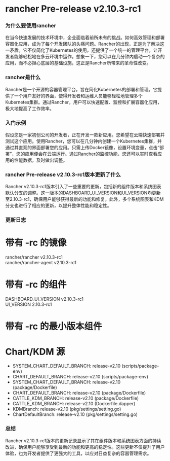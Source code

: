 # rancher Pre-release v2.10.3-rc1
### 为什么要使用rancher

在当今快速发展的技术环境中，企业面临着前所未有的挑战。如何高效管理和部署容器化应用，成为了每个开发团队的头痛问题。Rancher的出现，正是为了解决这一矛盾。它不仅简化了Kubernetes的使用，还提供了一个统一的管理平台，让开发者能够轻松地在多云环境中运作。想象一下，您可以在几分钟内启动一个复杂的应用，而不必担心底层的基础设施，这正是Rancher所带来的革命性改变。

### rancher是什么

Rancher是一个开源的容器管理平台，旨在简化Kubernetes的部署和管理。它提供了一个用户友好的界面，使得开发者和运维人员能够轻松地管理多个Kubernetes集群。通过Rancher，用户可以快速配置、监控和扩展容器化应用，极大地提高了工作效率。

### 入门示例

假设您是一家初创公司的开发者，正在开发一款新应用。您希望在云端快速部署并测试这个应用。使用Rancher，您可以在几分钟内创建一个Kubernetes集群，并通过其直观的界面部署您的应用。只需上传Docker镜像，设置环境变量，点击“部署”，您的应用便会在云端运行。通过Rancher的监控功能，您还可以实时查看应用的性能数据，及时做出调整。

### rancher Pre-release v2.10.3-rc1版本更新了什么

Rancher v2.10.3-rc1版本引入了一些重要的更新，包括新的组件版本和系统图表默认分支的调整。这一版本的DASHBOARD_UI_VERSION和UI_VERSION均更新至2.10.3-rc1，确保用户能够获得最新的功能和修复。此外，多个系统图表和KDM分支也进行了相应的更新，以提升整体性能和稳定性。

### 更新日志

# 带有 -rc 的镜像
rancher/rancher v2.10.3-rc1  
rancher/rancher-agent v2.10.3-rc1  

# 带有 -rc 的组件
DASHBOARD_UI_VERSION v2.10.3-rc1  
UI_VERSION 2.10.3-rc1  

# 带有 -rc 的最小版本组件  

# Chart/KDM 源
- SYSTEM_CHART_DEFAULT_BRANCH: release-v2.10 (scripts/package-env)  
- CHART_DEFAULT_BRANCH: release-v2.10 (scripts/package-env)  
- SYSTEM_CHART_DEFAULT_BRANCH: release-v2.10 (package/Dockerfile)  
- CHART_DEFAULT_BRANCH: release-v2.10 (package/Dockerfile)  
- CATTLE_KDM_BRANCH: release-v2.10 (package/Dockerfile)  
- CATTLE_KDM_BRANCH: release-v2.10 (Dockerfile.dapper)  
- KDMBranch: release-v2.10 (pkg/settings/setting.go)  
- ChartDefaultBranch: release-v2.10 (pkg/settings/setting.go)  

### 总结

Rancher v2.10.3-rc1版本的更新记录显示了其在组件版本和系统图表方面的持续改进，确保用户能够享受到最新的功能和更高的稳定性。这些更新不仅提升了用户体验，也为开发者提供了更强大的工具，以应对日益复杂的容器管理需求。